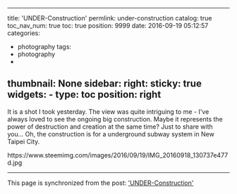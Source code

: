 
---
title: 'UNDER-Construction'
permlink: under-construction
catalog: true
toc_nav_num: true
toc: true
position: 9999
date: 2016-09-19 05:12:57
categories:
- photography
tags:
- photography
- 
thumbnail: None
sidebar:
    right:
        sticky: true
widgets:
    -
        type: toc
        position: right
---


<html>
<p>It is a shot I took yesterday. The view was quite intriguing to me - I've always loved to see the ongoing big construction. Maybe it represents the power of destruction and creation at the same time? Just to share with you... Oh, the construction is for a underground subway system in New Taipei City.</p>
<p>https://www.steemimg.com/images/2016/09/19/IMG_20160918_130737e477d.jpg</p>
</html>

- - -

This page is synchronized from the post: ['UNDER-Construction'](https://steemit.com/@deanliu/under-construction)
